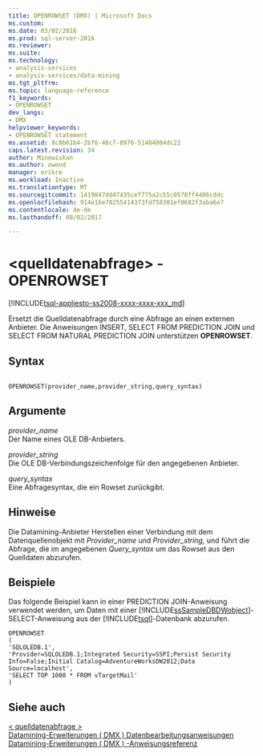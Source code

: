 ```yaml
---
title: OPENROWSET (DMX) | Microsoft Docs
ms.custom: 
ms.date: 03/02/2016
ms.prod: sql-server-2016
ms.reviewer: 
ms.suite: 
ms.technology:
- analysis-services
- analysis-services/data-mining
ms.tgt_pltfrm: 
ms.topic: language-reference
f1_keywords:
- OPENROWSET
dev_langs:
- DMX
helpviewer_keywords:
- OPENROWSET statement
ms.assetid: 8c8b61b4-2bf6-46c7-8976-51484004dc22
caps.latest.revision: 34
author: Minewiskan
ms.author: owend
manager: erikre
ms.workload: Inactive
ms.translationtype: MT
ms.sourcegitcommit: 1419847dd47435cef775a2c55c0578ff4406cddc
ms.openlocfilehash: 914e1be70255414373fd758301ef0682f3aba6e7
ms.contentlocale: de-de
ms.lasthandoff: 08/02/2017

---
```

# <a name="ltsource-data-querygt---openrowset"></a>&lt;quelldatenabfrage&gt; -OPENROWSET
[!INCLUDE[tsql-appliesto-ss2008-xxxx-xxxx-xxx_md](../includes/tsql-appliesto-ss2008-xxxx-xxxx-xxx-md.md)]

  Ersetzt die Quelldatenabfrage durch eine Abfrage an einen externen Anbieter. Die Anweisungen INSERT, SELECT FROM PREDICTION JOIN und SELECT FROM NATURAL PREDICTION JOIN unterstützen **OPENROWSET**.  
  
## <a name="syntax"></a>Syntax  
  
```  
  
OPENROWSET(provider_name,provider_string,query_syntax)  
```  
  
## <a name="arguments"></a>Argumente  
 *provider_name*  
 Der Name eines OLE DB-Anbieters.  
  
 *provider_string*  
 Die OLE DB-Verbindungszeichenfolge für den angegebenen Anbieter.  
  
 *query_syntax*  
 Eine Abfragesyntax, die ein Rowset zurückgibt.  
  
## <a name="remarks"></a>Hinweise  
 Die Datamining-Anbieter Herstellen einer Verbindung mit dem Datenquellenobjekt mit *Provider_name* und *Provider_string,* und führt die Abfrage, die im angegebenen *Query_syntax* um das Rowset aus den Quelldaten abzurufen.  
  
## <a name="examples"></a>Beispiele  
 Das folgende Beispiel kann in einer PREDICTION JOIN-Anweisung verwendet werden, um Daten mit einer [!INCLUDE[ssSampleDBDWobject](../includes/sssampledbdwobject-md.md)]-SELECT-Anweisung aus der [!INCLUDE[tsql](../includes/tsql-md.md)]-Datenbank abzurufen.  
  
```  
OPENROWSET  
(  
'SQLOLEDB.1',  
'Provider=SQLOLEDB.1;Integrated Security=SSPI;Persist Security     Info=False;Initial Catalog=AdventureWorksDW2012;Data Source=localhost',  
'SELECT TOP 1000 * FROM vTargetMail'  
)  
```  
  
## <a name="see-also"></a>Siehe auch  
 [&#60; quelldatenabfrage &#62;](../dmx/source-data-query.md)   
 [Datamining-Erweiterungen &#40; DMX &#41; Datenbearbeitungsanweisungen](../dmx/dmx-statements-data-manipulation.md)   
 [Datamining-Erweiterungen &#40; DMX &#41; -Anweisungsreferenz](../dmx/data-mining-extensions-dmx-statements.md)  
  
  

